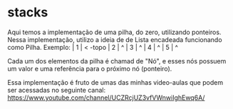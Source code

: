 # stacks
Aqui temos a implementação de uma pilha, do zero, utilizando ponteiros. 
Nessa implementação, utilizo a ideia de de Lista encadeada funcionando como Pilha.
Exemplo:
        |  1  | < -topo
        |  2  | ^
        |  3  | ^
        |  4  | ^
        |  5  | ^
 
 Cada um dos elementos da pilha é chamad de "Nó", e esses nós possuem um valor e uma referência
 para o próximo nó (ponteiro).
 
 Essa implementação é fruto de umas das minhas video-aulas que podem ser acessadas no seguinte canal:
 https://www.youtube.com/channel/UCZRcjUZ3vfVWnwiIghEwq6A/
